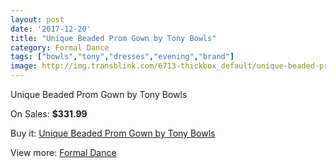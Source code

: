 ```yaml
---
layout: post
date: '2017-12-20'
title: "Unique Beaded Prom Gown by Tony Bowls"
category: Formal Dance
tags: ["bowls","tony","dresses","evening","brand"]
image: http://img.transblink.com/6713-thickbox_default/unique-beaded-prom-gown-by-tony-bowls.jpg
---
```

Unique Beaded Prom Gown by Tony Bowls

On Sales: **$331.99**
<a href="https://www.transblink.com/en/formal-dance/2172-unique-beaded-prom-gown-by-tony-bowls.html"><amp-img layout="responsive" width="600" height="600" src="//img.transblink.com/6713-thickbox_default/unique-beaded-prom-gown-by-tony-bowls.jpg" alt="Unique Beaded Prom Gown by Tony Bowls 0" /></a>
<a href="https://www.transblink.com/en/formal-dance/2172-unique-beaded-prom-gown-by-tony-bowls.html"><amp-img layout="responsive" width="600" height="600" src="//img.transblink.com/6715-thickbox_default/unique-beaded-prom-gown-by-tony-bowls.jpg" alt="Unique Beaded Prom Gown by Tony Bowls 1" /></a>
<a href="https://www.transblink.com/en/formal-dance/2172-unique-beaded-prom-gown-by-tony-bowls.html"><amp-img layout="responsive" width="600" height="600" src="//img.transblink.com/6714-thickbox_default/unique-beaded-prom-gown-by-tony-bowls.jpg" alt="Unique Beaded Prom Gown by Tony Bowls 2" /></a>

Buy it: [Unique Beaded Prom Gown by Tony Bowls](https://www.transblink.com/en/formal-dance/2172-unique-beaded-prom-gown-by-tony-bowls.html "Unique Beaded Prom Gown by Tony Bowls")

View more: [Formal Dance](https://www.transblink.com/en/6-formal-dance "Formal Dance")